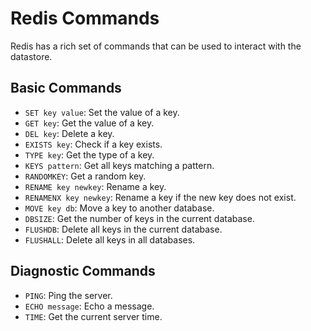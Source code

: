 # Redis Commands

Redis has a rich set of commands that can be used to interact with the datastore.

## Basic Commands

- `SET key value`: Set the value of a key.
- `GET key`: Get the value of a key.
- `DEL key`: Delete a key.
- `EXISTS key`: Check if a key exists.
- `TYPE key`: Get the type of a key.
- `KEYS pattern`: Get all keys matching a pattern.
- `RANDOMKEY`: Get a random key.
- `RENAME key newkey`: Rename a key.
- `RENAMENX key newkey`: Rename a key if the new key does not exist.
- `MOVE key db`: Move a key to another database.
- `DBSIZE`: Get the number of keys in the current database.
- `FLUSHDB`: Delete all keys in the current database.
- `FLUSHALL`: Delete all keys in all databases.

## Diagnostic Commands

- `PING`: Ping the server.
- `ECHO message`: Echo a message.
- `TIME`: Get the current server time.
